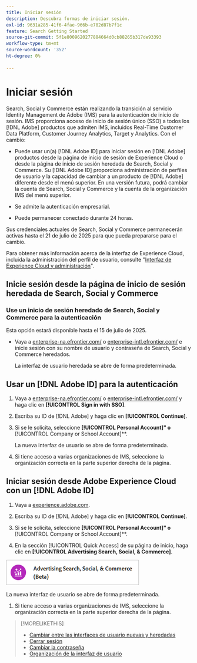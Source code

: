 ```yaml
---
title: Iniciar sesión
description: Descubra formas de iniciar sesión.
exl-id: 9631a285-41f6-4fae-966b-e702d87b7f1c
feature: Search Getting Started
source-git-commit: 5f1e8009620277884664d0cb88265b317de93393
workflow-type: tm+mt
source-wordcount: '352'
ht-degree: 0%

---
```


# Iniciar sesión

Search, Social y Commerce están realizando la transición al servicio Identity Management de Adobe (IMS) para la autenticación de inicio de sesión. IMS proporciona acceso de inicio de sesión único (SSO) a todos los [!DNL Adobe] productos que admiten IMS, incluidos Real-Time Customer Data Platform, Customer Journey Analytics, Target y Analytics. Con el cambio:

* Puede usar un(a) [!DNL Adobe ID] para iniciar sesión en [!DNL Adobe] productos desde la página de inicio de sesión de Experience Cloud o desde la página de inicio de sesión heredada de Search, Social y Commerce. Su [!DNL Adobe ID] proporciona administración de perfiles de usuario y la capacidad de cambiar a un producto de [!DNL Adobe] diferente desde el menú superior. En una versión futura, podrá cambiar la cuenta de Search, Social y Commerce y la cuenta de la organización IMS del menú superior.

* Se admite la autenticación empresarial.

* Puede permanecer conectado durante 24 horas.

Sus credenciales actuales de Search, Social y Commerce permanecerán activas hasta el 21 de julio de 2025 para que pueda prepararse para el cambio.

Para obtener más información acerca de la interfaz de Experience Cloud, incluida la administración del perfil de usuario, consulte &quot;[Interfaz de Experience Cloud y administración](https://experienceleague.adobe.com/en/docs/core-services/interface/experience-cloud)&quot;.

## Inicie sesión desde la página de inicio de sesión heredada de Search, Social y Commerce

### Use un inicio de sesión heredado de Search, Social y Commerce para la autenticación

Esta opción estará disponible hasta el 15 de julio de 2025.

* Vaya a [enterprise-na.efrontier.com/](https://enterprise-na.efrontier.com/) o [enterprise-intl.efrontier.com/](https://enterprise-intl.efrontier.com/) e inicie sesión con su nombre de usuario y contraseña de Search, Social y Commerce heredados.

  La interfaz de usuario heredada se abre de forma predeterminada.

## Usar un [!DNL Adobe ID] para la autenticación

1. Vaya a [enterprise-na.efrontier.com/](https://enterprise-na.efrontier.com/) o [enterprise-intl.efrontier.com/](https://enterprise-intl.efrontier.com/) y haga clic en **[!UICONTROL Sign in with SSO]**.

1. Escriba su ID de [!DNL Adobe] y haga clic en **[!UICONTROL Continue]**.

1. Si se le solicita, seleccione **[!UICONTROL Personal Account]&quot; o &#x200B;** [!UICONTROL Company or School Account]**.<!-- Will it necessarily be "Company or School Account?" -->

   La nueva interfaz de usuario se abre de forma predeterminada.

1. Si tiene acceso a varias organizaciones de IMS, seleccione la organización correcta en la parte superior derecha de la página.

## Iniciar sesión desde Adobe Experience Cloud con un [!DNL Adobe ID]

<!-- Later, give them the new direct URL(s) to our UI so they don't have to select the product. -->

1. Vaya a [experience.adobe.com](https://experience.adobe.com).

1. Escriba su ID de [!DNL Adobe] y haga clic en **[!UICONTROL Continue]**.

1. Si se le solicita, seleccione **[!UICONTROL Personal Account]&quot; o &#x200B;** [!UICONTROL Company or School Account]**.<!-- Will it necessarily be "Company or School Account?" -->

1. En la sección [!UICONTROL Quick Access] de su página de inicio, haga clic en **[!UICONTROL Advertising Search, Social, & Commerce]**.

![Advertising Search, Social y Commerce)](/help/search-social-commerce/assets/search-social-commerce-logo.png "Advertising Search, Social y Commerce)")

La nueva interfaz de usuario se abre de forma predeterminada.

1. Si tiene acceso a varias organizaciones de IMS, seleccione la organización correcta en la parte superior derecha de la página.

>[!MORELIKETHIS]
>
>* [Cambiar entre las interfaces de usuario nuevas y heredadas](ui-switch.md)
>* [Cerrar sesión](sign-out.md)
>* [Cambiar la contraseña](/help/search-social-commerce/tools/password-change.md)
>* [Organización de la interfaz de usuario](user-interface.md)
